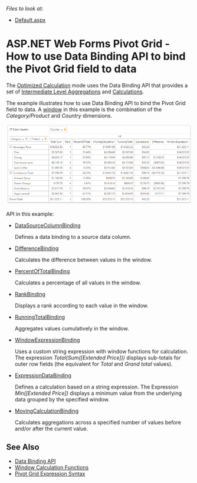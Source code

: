 *Files to look at*:
* [Default.aspx](CS/AspNetWebFormsPivotFieldCalculationBindings/Default.aspx)

# ASP.NET Web Forms Pivot Grid - How to use Data Binding API to bind the Pivot Grid field to data

The [Optimized Calculation](http://docs.devexpress.devx/CoreLibraries/401367/devexpress-pivot-grid-core-library/data-processing-engines/pivot-grid-optimized-calculation-engine) mode uses the Data Binding API that provides a set of [Intermediate Level Aggregations](http://docs.devexpress.devx/CoreLibraries/401198/devexpress-pivot-grid-core-library/pivot-grid-aggr) and [Calculations](https://docs.devexpress.com/CoreLibraries/401375/devexpress-pivot-grid-core-library/window-calculations/window-functions).

The example illustrates how to use Data Binding API to bind the Pivot Grid field to data. A [window](https://docs.devexpress.com/CoreLibraries/401365) in this example is the combination of the _Category/Product_ and _Country_ dimensions.

![pivot-grid-data-bindings](pivot-grid-data-bindings.png)

API in this example:
* [DataSourceColumnBinding](https://docs.devexpress.com/AspNet/DevExpress.Web.ASPxPivotGrid.DataSourceColumnBinding)

    Defines a data binding to a source data column.

* [DifferenceBinding](https://docs.devexpress.com/AspNet/DevExpress.Web.ASPxPivotGrid.DifferenceBinding)

    Calculates the difference between values in the window.

* [PercentOfTotalBinding](https://docs.devexpress.com/AspNet/DevExpress.Web.ASPxPivotGrid.PercentOfTotalBinding)

    Calculates a percentage of all values in the window.

* [RankBinding](https://docs.devexpress.com/AspNet/DevExpress.Web.ASPxPivotGrid.RankBinding)

    Displays a rank according to each value in the window.

* [RunningTotalBinding](https://docs.devexpress.com/AspNet/DevExpress.Web.ASPxPivotGrid.RunningTotalBinding)

     Aggregates values cumulatively in the window.

* [WindowExpressionBinding](https://docs.devexpress.com/AspNet/DevExpress.Web.ASPxPivotGrid.WindowExpressionBinding)

    Uses a custom string expression with window functions for calculation. The expression _Total(Sum([Extended Price]))_ displays sub-totals for outer row fields (the equivalent for _Total_ and _Grand total_ values).

* [ExpressionDataBinding](https://docs.devexpress.com/AspNet/DevExpress.Web.ASPxPivotGrid.ExpressionDataBinding)

    Defines a calculation based on a string expression. The Expression _Min([Extended Price])_ displays a minimum value from the underlying data grouped by the specified window.

* [MovingCalculationBinding](https://docs.devexpress.com/AspNet/DevExpress.Web.ASPxPivotGrid.MovingCalculationBinding)
 
    Calculates aggregations across a specified number of values before and/or after the current value.

## See Also

- [Data Binding API](http://docs.devexpress.com/CoreLibraries/401533/devexpress-pivot-grid-core-library/data-binding-api)
- [Window Calculation Functions](https://docs.devexpress.com/CoreLibraries/401375/devexpress-pivot-grid-core-library/window-calculations/window-functions)
- [Pivot Grid Expression Syntax](http://docs.devexpress.devx/CoreLibraries/120512/devexpress-pivot-grid-core-library/pivot-grid-expression-syntax)
 
